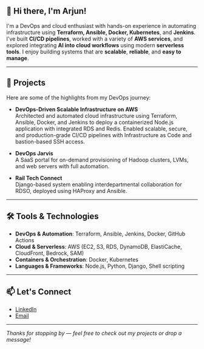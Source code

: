 ## 👋 Hi there, I'm Arjun!

I'm a DevOps and cloud enthusiast with hands-on experience in automating infrastructure using **Terraform, Ansible, Docker, Kubernetes**, and **Jenkins**. I've built **CI/CD pipelines**, worked with a variety of **AWS services**, and explored integrating **AI into cloud workflows** using modern **serverless tools**. I enjoy building systems that are **scalable**, **reliable**, and **easy to manage**.

---

## 🚀 Projects

Here are some of the highlights from my DevOps journey:

- **DevOps-Driven Scalable Infrastructure on AWS**  
  Architected and automated cloud infrastructure using Terraform, Ansible, Docker, and Jenkins to deploy a containerized Node.js application with integrated RDS and Redis.     Enabled scalable, secure, and production-grade CI/CD pipelines with Infrastructure as Code and bastion-based SSH access.

- **DevOps Jarvis**  
  A SaaS portal for on-demand provisioning of Hadoop clusters, LVMs, and web servers with full automation.

- **Rail Tech Connect**  
  Django-based system enabling interdepartmental collaboration for RDSO, deployed using HAProxy and Ansible.

---

## 🛠️ Tools & Technologies

- **DevOps & Automation**: Terraform, Ansible, Jenkins, Docker, GitHub Actions  
- **Cloud & Serverless**: AWS (EC2, S3, RDS, DynamoDB, ElastiCache, CloudFront, Bedrock, SAM)  
- **Containers & Orchestration**: Docker, Kubernetes  
- **Languages & Frameworks**: Node.js, Python, Django, Shell scripting 

---

## 📫 Let's Connect

- [LinkedIn](https://www.linkedin.com/in/arjun-nigam-4728b11b8/)  
- [Email](mailto:arjun.nigam10@gmail.com)

---

_Thanks for stopping by — feel free to check out my projects or drop a message!_


<!--
**Arjun0071/Arjun0071** is a ✨ _special_ ✨ repository because its `README.md` (this file) appears on your GitHub profile.

Here are some ideas to get you started:

- 🔭 I’m currently working on ...
- 🌱 I’m currently learning ...
- 👯 I’m looking to collaborate on ...
- 🤔 I’m looking for help with ...
- 💬 Ask me about ...
- 📫 How to reach me: ...
- 😄 Pronouns: ...
- ⚡ Fun fact: ...
-->
